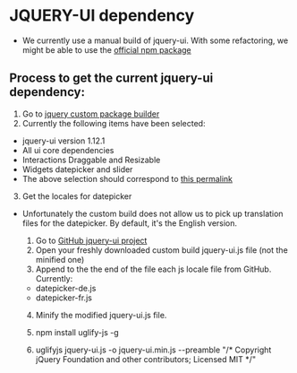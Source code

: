 # JQUERY-UI dependency

- We currently use a manual build of jquery-ui. With some refactoring, we might be able to use
  the [official npm package](https://jqueryui.com/upgrade-guide/1.12/#official-package-on-npm)

## Process to get the current jquery-ui dependency:

1. Go to [jquery custom package builder](http://jqueryui.com/download/)
2. Currently the following items have been selected:
  - jquery-ui version 1.12.1
  - All ui core dependencies
  - Interactions Draggable and Resizable
  - Widgets datepicker and slider
  - The above selection should correspond to [this permalink](http://jqueryui.com/download/#!version=1.12.1&components=111111111111101000000010010010000000000000000000)
3. Get the locales for datepicker
  - Unfortunately the custom build does not allow us to pick up translation files
  for the datepicker. By default, it's the English version.

    1. Go to [GitHub jquery-ui project](https://github.com/jquery/jquery-ui/tree/master/ui/i18n)
    2. Open your freshly downloaded custom build jquery-ui.js file
    (not the minified one)
    3. Append to the the end of the file each js locale file from GitHub. Currently:
      - datepicker-de.js
      - datepicker-fr.js
    4. Minify the modified jquery-ui.js file.

      1. npm install uglify-js -g
      2. uglifyjs jquery-ui.js -o jquery-ui.min.js --preamble "/* Copyright jQuery Foundation and other contributors; Licensed MIT */"
